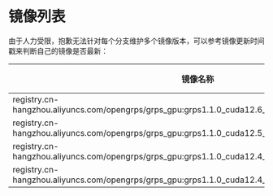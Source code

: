 # 镜像列表

由于人力受限，抱歉无法针对每个分支维护多个镜像版本，可以参考镜像更新时间戳来判断自己的镜像是否最新：

| 镜像名称                                                                                                | 更新时间       |
|-----------------------------------------------------------------------------------------------------|------------|
| registry.cn-hangzhou.aliyuncs.com/opengrps/grps_gpu:grps1.1.0_cuda12.6_cudnn9.6_trtllm0.16.0_py3.12 | 2025-05-08 |
| registry.cn-hangzhou.aliyuncs.com/opengrps/grps_gpu:grps1.1.0_cuda12.5_cudnn9.2_trtllm0.12.0_py3.10 | 2025-03-24 |
| registry.cn-hangzhou.aliyuncs.com/opengrps/grps_gpu:grps1.1.0_cuda12.4_cudnn9.1_trtllm0.11.0_py3.10 | 2025-03-24 |
| registry.cn-hangzhou.aliyuncs.com/opengrps/grps_gpu:grps1.1.0_cuda12.4_cudnn8.9_trtllm0.10.0_py3.10 | 2025-03-24 |